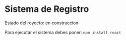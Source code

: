 <h1>Sistema de Registro</h1>

Estado del royecto: en construccion

Para ejecutar el sistema debes poner:
```npm install react```
